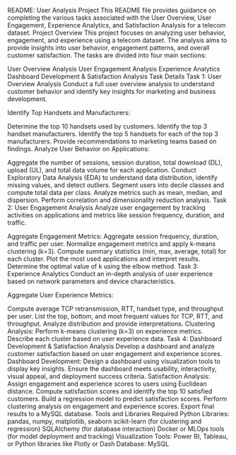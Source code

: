 README: User Analysis Project
This README file provides guidance on completing the various tasks associated with the User Overview, User Engagement, Experience Analytics, and Satisfaction Analysis for a telecom dataset.
Project Overview
This project focuses on analyzing user behavior, engagement, and experience using a telecom dataset. The analysis aims to provide insights into user behavior, engagement patterns, and overall customer satisfaction. The tasks are divided into four main sections:

User Overview Analysis
User Engagement Analysis
Experience Analytics
Dashboard Development & Satisfaction Analysis
Task Details
Task 1: User Overview Analysis
Conduct a full user overview analysis to understand customer behavior and identify key insights for marketing and business development.

Identify Top Handsets and Manufacturers:

Determine the top 10 handsets used by customers.
Identify the top 3 handset manufacturers.
Identify the top 5 handsets for each of the top 3 manufacturers.
Provide recommendations to marketing teams based on findings.
Analyze User Behavior on Applications:

Aggregate the number of sessions, session duration, total download (DL), upload (UL), and total data volume for each application.
Conduct Exploratory Data Analysis (EDA) to understand data distribution, identify missing values, and detect outliers.
Segment users into decile classes and compute total data per class.
Analyze metrics such as mean, median, and dispersion.
Perform correlation and dimensionality reduction analysis.
Task 2: User Engagement Analysis
Analyze user engagement by tracking activities on applications and metrics like session frequency, duration, and traffic.

Aggregate Engagement Metrics:
Aggregate session frequency, duration, and traffic per user.
Normalize engagement metrics and apply k-means clustering (k=3).
Compute summary statistics (min, max, average, total) for each cluster.
Plot the most used applications and interpret results.
Determine the optimal value of k using the elbow method.
Task 3: Experience Analytics
Conduct an in-depth analysis of user experience based on network parameters and device characteristics.

Aggregate User Experience Metrics:

Compute average TCP retransmission, RTT, handset type, and throughput per user.
List the top, bottom, and most frequent values for TCP, RTT, and throughput.
Analyze distribution and provide interpretations.
Clustering Analysis:
Perform k-means clustering (k=3) on experience metrics.
Describe each cluster based on user experience data.
Task 4: Dashboard Development & Satisfaction Analysis
Develop a dashboard and analyze customer satisfaction based on user engagement and experience scores.
Dashboard Development:
Design a dashboard using visualization tools to display key insights.
Ensure the dashboard meets usability, interactivity, visual appeal, and deployment success criteria.
Satisfaction Analysis:
Assign engagement and experience scores to users using Euclidean distance.
Compute satisfaction scores and identify the top 10 satisfied customers.
Build a regression model to predict satisfaction scores.
Perform clustering analysis on engagement and experience scores.
Export final results to a MySQL database.
Tools and Libraries Required
Python Libraries:
pandas, numpy, matplotlib, seaborn
scikit-learn (for clustering and regression)
SQLAlchemy (for database interaction)
Docker or MLOps tools (for model deployment and tracking)
Visualization Tools:
Power BI, Tableau, or Python libraries like Plotly or Dash
Database:
MySQL


